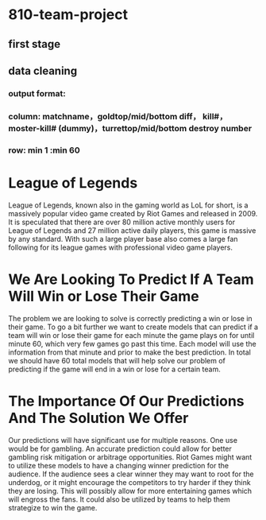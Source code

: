 # 810-team-project

## first stage ##
## data cleaning ##
### output format: ###
### column:  matchname，goldtop/mid/bottom diff， kill#，moster-kill# (dummy)，turrettop/mid/bottom destroy number ###
### row: min 1 :min 60 ###

# League of Legends
League of Legends, known also in the gaming world as LoL for short, is a massively popular video game created by Riot Games and released in 2009. It is speculated that there are over 80 million active monthly users for League of Legends and 27 million active daily players, this game is massive by any standard. With such a large player base also comes a large fan following for its league games with professional video game players.


# We Are Looking To Predict If A Team Will Win or Lose Their Game
The problem we are looking to solve is correctly predicting a win or lose in their game. To go a bit further we want to create models that can predict if a team will win or lose their game for each minute the game plays on for until minute 60, which very few games go past this time. Each model will use the information from that minute and prior to make the best prediction. In total we should have 60 total models that will help solve our problem of predicting if the game will end in a win or lose for a certain team. 


# The Importance Of Our Predictions And The Solution We Offer
Our predictions will have significant use for multiple reasons. One use would be for gambling. An accurate prediction could allow for better gambling risk mitigation or arbitrage opportunities. Riot Games might want to utilize these models to have a changing winner prediction for the audience. If the audience sees a clear winner they may want to root for the underdog, or it might encourage the competitors to try harder if they think they are losing. This will possibly allow for more entertaining games which will engross the fans. It could also be utilized by teams to help them strategize to win the game. 
